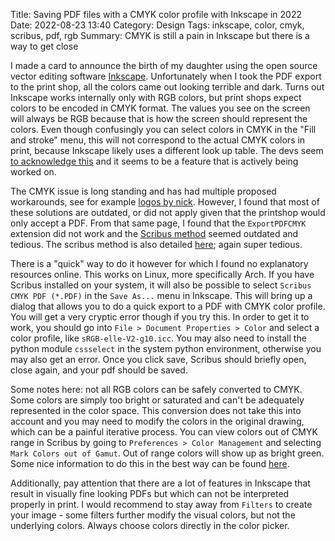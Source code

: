 Title: Saving PDF files with a CMYK color profile with Inkscape in 2022
Date: 2022-08-23 13:40
Category: Design
Tags: inkscape, color, cmyk, scribus, pdf, rgb
Summary: CMYK is still a pain in Inkscape but there is a way to get close


I made a card to announce the birth of my daughter using the open source vector editing software [Inkscape](https://inkscape.org/).
Unfortunately when I took the PDF export to the print shop, all the colors came out looking terrible and dark.
Turns out Inkscape works internally only with RGB colors, but print shops expect colors to be encoded in CMYK format.
The values you see on the screen will always be RGB because that is how the screen should represent the colors.
Even though confusingly you can select colors in CMYK in the "Fill and stroke" menu, this will not correspond to the actual CMYK colors in print, because Inkscape likely uses a different look up table.
The devs seem [to acknowledge this](https://gitlab.com/inkscape/inkscape/-/issues/2184) and it seems to be a feature that is actively being worked on.

The CMYK issue is long standing and has had multiple proposed workarounds, see for example [logos by nick](https://logosbynick.com/export-cmyk-with-inkscape/).
However, I found that most of these solutions are outdated, or did not apply given that the printshop would only accept a PDF.
From that same page, I found that the `ExportPDFCMYK` extension did not work and the [Scribus method](https://www.youtube.com/watch?v=RNkWXwk_H8o) seemed outdated and tedious.
The scribus method is also detailed [here](https://www.klaasnotfound.com/2016/06/05/creating-cmyk-prepress-pdfs-with-inkscape-and-scribus/); again super tedious.

There is a "quick" way to do it however for which I found no explanatory resources online.
This works on Linux, more specifically Arch.
If you have Scribus installed on your system, it will also be possible to select `Scribus CMYK PDF (*.PDF)` in the `Save As...` menu in Inkscape.
This will bring up a dialog that allows you to do a quick export to a PDF with CMYK color profile.
You will get a very cryptic error though if you try this.
In order to get it to work, you should go into `File > Document Properties > Color` and select a color profile, like `sRGB-elle-V2-g10.icc`.
You may also need to install the python module `cssselect` in the system python environment, otherwise you may also get an error.
Once you click save, Scribus should briefly open, close again, and your pdf should be saved.

Some notes here: not all RGB colors can be safely converted to CMYK.
Some colors are simply too bright or saturated and can't be adequately represented in the color space.
This conversion does not take this into account and you may need to modify the colors in the original drawing, which can be a painful iterative process.
You can view colors out of CMYK range in Scribus by going to `Preferences > Color Management` and selecting `Mark Colors out of Gamut`.
Out of range colors will show up as bright green.
Some nice information to do this in the best way can be found [here](https://librearts.org/2011/09/how-to-get-cmyk-colors-from-inkscape-to-scribus/).

Additionally, pay attention that there are a lot of features in Inkscape that result in visually fine looking PDFs but which can not be interpreted properly in print.
I would recommend to stay away from `Filters` to create your image - some filters further modify the visual colors, but not the underlying colors.
Always choose colors directly in the color picker.
